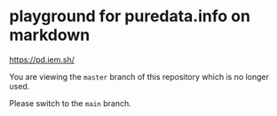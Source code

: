 playground for puredata.info on markdown
========================================

https://pd.iem.sh/


You are viewing the `master` branch of this repository
which is no longer used.

Please switch to the `main` branch.

